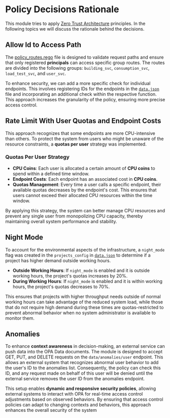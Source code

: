 # Policy Decisions Rationale

This module tries to apply [Zero Trust Architecture](https://nvlpubs.nist.gov/nistpubs/SpecialPublications/NIST.SP.800-207.pdf) principles.
In the following topics we will discuss the rationale behind the decisions.

## Allow Id to Access Path

The [policy_routes.rego](../policies/policy_routes.rego) file is designed to validate request paths and ensure that only registered **principals** can access specific group routes. The routes are divided into the following groups: `building_svc`, `consumption_svc`, `load_test_svc`, and `user_svc`.

To enhance security, we can add a more specific check for individual endpoints. This involves registering IDs for the endpoints in the [`data.json`](../opa-policies/data.json) file and incorporating an additional check within the respective function. This approach increases the granularity of the policy, ensuring more precise access control.

## Rate Limit With User Quotas and Endpoint Costs

This approach recognizes that some endpoints are more CPU-intensive than others. To protect the system from users who might be unaware of the resource constraints, a **quotas per user** strategy was implemented.

### Quotas Per User Strategy

- **CPU Coins**: Each user is allocated a certain amount of **CPU coins** to spend within a defined time window.
- **Endpoint Costs**: Each endpoint has an associated cost in **CPU coins**.
- **Quotas Management**: Every time a user calls a specific endpoint, their available quotas decreases by the endpoint's cost. This ensures that users cannot exceed their allocated CPU resources within the time window.

By applying this strategy, the system can better manage CPU resources and prevent any single user from monopolizing CPU capacity, thereby maintaining overall system performance and stability.

## Night Mode

To account for the environmental aspects of the infrastructure, a `night_mode` flag was created in the `projects_config` in [`data.json`](../opa-policies/data.json) to determine if a project has higher demand outside working hours.

- **Outside Working Hours**: If `night_mode` is enabled and it is outside working hours, the project's quotas increases by 20%.
- **During Working Hours**: If `night_mode` is enabled and it is within working hours, the project's quotas decreases to 70%.

This ensures that projects with higher throughput needs outside of normal working hours can take advantage of the reduced system load, while those that do not require high demand during these times are quotas-restricted to prevent abnormal behavior when no system administrator is available to monitor them.

## Anomalies

To enhance **context awareness** in decision-making, an external service can push data into the OPA Data documents. The module is designed to accept GET, PUT, and DELETE requests on the `data/anomalies/user` endpoint. This allows an external system that recognizes abnormal user behavior to add the user's ID to the anomalies list. Consequently, the policy can check this ID, and any request made on behalf of this user will be denied until the external service removes the user ID from the anomalies endpoint.

This setup enables **dynamic and responsive security policies**, allowing external systems to interact with OPA for real-time access control adjustments based on observed behaviors. By ensuring that access control policies can adapt to changing contexts and behaviors, this approach enhances the overall security of the system